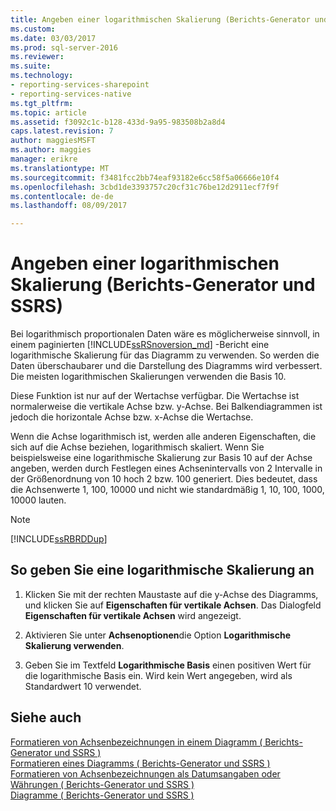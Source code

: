 ```yaml
---
title: Angeben einer logarithmischen Skalierung (Berichts-Generator und SSRS) | Microsoft Docs
ms.custom: 
ms.date: 03/03/2017
ms.prod: sql-server-2016
ms.reviewer: 
ms.suite: 
ms.technology:
- reporting-services-sharepoint
- reporting-services-native
ms.tgt_pltfrm: 
ms.topic: article
ms.assetid: f3092c1c-b128-433d-9a95-983508b2a8d4
caps.latest.revision: 7
author: maggiesMSFT
ms.author: maggies
manager: erikre
ms.translationtype: MT
ms.sourcegitcommit: f3481fcc2bb74eaf93182e6cc58f5a06666e10f4
ms.openlocfilehash: 3cbd1de3393757c20cf31c76be12d2911ecf7f9f
ms.contentlocale: de-de
ms.lasthandoff: 08/09/2017

---
```

# <a name="specify-a-logarithmic-scale-report-builder-and-ssrs"></a>Angeben einer logarithmischen Skalierung (Berichts-Generator und SSRS)
  Bei logarithmisch proportionalen Daten wäre es möglicherweise sinnvoll, in einem paginierten [!INCLUDE[ssRSnoversion_md](../../includes/ssrsnoversion-md.md)] -Bericht eine logarithmische Skalierung für das Diagramm zu verwenden. So werden die Daten überschaubarer und die Darstellung des Diagramms wird verbessert. Die meisten logarithmischen Skalierungen verwenden die Basis 10.  
  
 Diese Funktion ist nur auf der Wertachse verfügbar. Die Wertachse ist normalerweise die vertikale Achse bzw. y-Achse. Bei Balkendiagrammen ist jedoch die horizontale Achse bzw. x-Achse die Wertachse.  
  
 Wenn die Achse logarithmisch ist, werden alle anderen Eigenschaften, die sich auf die Achse beziehen, logarithmisch skaliert. Wenn Sie beispielsweise eine logarithmische Skalierung zur Basis 10 auf der Achse angeben, werden durch Festlegen eines Achsenintervalls von 2 Intervalle in der Größenordnung von 10 hoch 2 bzw. 100 generiert. Dies bedeutet, dass die Achsenwerte 1, 100, 10000 und nicht wie standardmäßig 1, 10, 100, 1000, 10000 lauten.  
  
> [!NOTE]  
>  [!INCLUDE[ssRBRDDup](../../includes/ssrbrddup-md.md)]  
  
## <a name="to-specify-a-logarithmic-scale"></a>So geben Sie eine logarithmische Skalierung an  
  
1.  Klicken Sie mit der rechten Maustaste auf die y-Achse des Diagramms, und klicken Sie auf **Eigenschaften für vertikale Achsen**. Das Dialogfeld **Eigenschaften für vertikale Achsen** wird angezeigt.  
  
2.  Aktivieren Sie unter **Achsenoptionen**die Option **Logarithmische Skalierung verwenden**.  
  
3.  Geben Sie im Textfeld **Logarithmische Basis** einen positiven Wert für die logarithmische Basis ein. Wird kein Wert angegeben, wird als Standardwert 10 verwendet.  
  
## <a name="see-also"></a>Siehe auch  
 [Formatieren von Achsenbezeichnungen in einem Diagramm &#40; Berichts-Generator und SSRS &#41;](../../reporting-services/report-design/formatting-axis-labels-on-a-chart-report-builder-and-ssrs.md)   
 [Formatieren eines Diagramms &#40; Berichts-Generator und SSRS &#41;](../../reporting-services/report-design/formatting-a-chart-report-builder-and-ssrs.md)   
 [Formatieren von Achsenbezeichnungen als Datumsangaben oder Währungen &#40; Berichts-Generator und SSRS &#41;](../../reporting-services/report-design/format-axis-labels-as-dates-or-currencies-report-builder-and-ssrs.md)   
 [Diagramme &#40; Berichts-Generator und SSRS &#41;](../../reporting-services/report-design/charts-report-builder-and-ssrs.md)  
  
  
